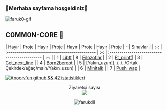 ### 🦠Merhaba sayfama hoşgeldiniz🦠

![faruk0-gif](faruk0.gif)
<!--
![faruk2-gif](faruk2.gif)
![faruk3-gif](faruk3.gif)
-->
<!--
--------------------------
-->

## C0MM0N-CORE 🦠
| Hayır | Proje | Hayır | Proje | Hayır | Proje | Hayır | Proje | - | Sınavlar |
| :-: | :-------------------------------------------- | :-: | :-------------------------------------------- | :-: |
| 1 | [Libft](../../../Common-Core/tree/main/Libft) | 8 | [Filozoflar](../../../Common-Core/tree/main/Filozoflar ) |
| 2 | [Ft_printf](../../../Common-Core/tree/main/ft_printf)|
| 3 | [Get_next_line](../../../Common-Core/tree/main/get_next_line) | 
| 4 | [Born2beroot](../../../Common-Core/tree/main/Born2beroot) |
| 5 | [Yakın_uzun](../../../Ortak Çekirdek/ağaç/main/Yakın_uzun) |
| 6 | [Minitalk](../../../Common-Core/tree/main/Minitalk) |
| 7 | [Push_wap](../../../Common-Core/tree/main/Push_swap) |


<!--
[![Apoorv'un github && 42 istatistikleri](https://github-readme-stats-sigma-five.vercel.app/api?username=farukdll&show_icons=github&theme=vision-friendly-dark)](https://github.com/farukdll)
-->

[![Apoorv'un github && 42 istatistikleri](https://github-readme-stats-sigma-five.vercel.app/api/top-langs/?username=farukdll&layout=compact&theme=vision-friendly-dark)](https://github.com/farukdll)



<p align="center"> Ziyaretçi sayısı <br> <img src="https://profile-counter.glitch.me/farukdll/count.svg"/> </p>
<p align="center"> <img src="https://komarev.com/ghpvc/?username=farukdll&label=Profile%20views&color=FF0000&style=flat" alt="farukdll" /> </p>


<!--
<br/>  
<div hizalama="merkez">
<img src="https://komarev.com/ghpvc/?username=farukdll&&style=flat-square" align="center" />
</div>  
<br/>
--!>


<!--
![Ziyaretçi Rozeti](https://visitor-badge.laobi.icu/badge?page_id=farukdll.farukdll)
-->

<!--
<p><img align="left" src="https://github-readme-stats.vercel.app/api/top-langs?username=farukdll&show_icons=true&locale=en&layout=compact" alt="farukdll" /></p>

[![Apoorv'un github && 42 istatistikleri](https://github-readme-stats.vercel.app/api?username=farukdll&cardType=github&theme=vision-friendly-dark)](https://github.com/farukdll)

[![Apoorv'un github && 42 istatistikleri](https://github-readme-stats.vercel.app/api?username=farukdll&cardType=github&theme=outrun)](https://github.com/farukdll)

[![Apoorv'un github && 42 istatistikleri](https://github-readme-stats.vercel.app/api?username=farukdll&cardType=github&theme=great-gatsby)](https://github.com/farukdll)
-->
